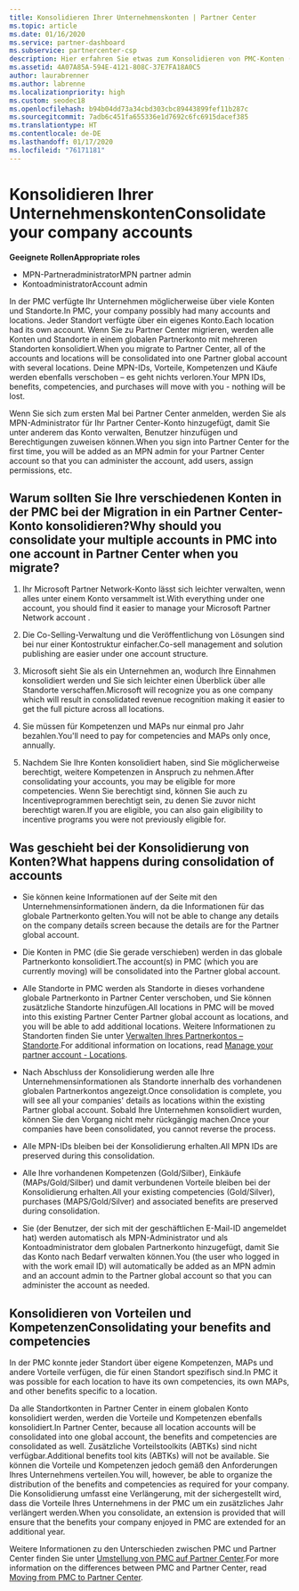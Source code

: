 ```yaml
---
title: Konsolidieren Ihrer Unternehmenskonten | Partner Center
ms.topic: article
ms.date: 01/16/2020
ms.service: partner-dashboard
ms.subservice: partnercenter-csp
description: Hier erfahren Sie etwas zum Konsolidieren von PMC-Konten (Partner Membership Center) in einem einzigen Konto in Partner Center. Dieser Vorgang erfolgt, wenn Sie von PMC zu Partner Center migrieren.
ms.assetid: 4A07A85A-594E-4121-808C-37E7FA18A0C5
author: laurabrenner
ms.author: labrenne
ms.localizationpriority: high
ms.custom: seodec18
ms.openlocfilehash: b94b04dd73a34cbd303cbc89443899fef11b287c
ms.sourcegitcommit: 7adb6c451fa655336e1d7692c6fc6915dacef385
ms.translationtype: HT
ms.contentlocale: de-DE
ms.lasthandoff: 01/17/2020
ms.locfileid: "76171181"
---
```

# <a name="consolidate-your-company-accounts"></a><span data-ttu-id="5e725-104">Konsolidieren Ihrer Unternehmenskonten</span><span class="sxs-lookup"><span data-stu-id="5e725-104">Consolidate your company accounts</span></span>

<span data-ttu-id="5e725-105">**Geeignete Rollen**</span><span class="sxs-lookup"><span data-stu-id="5e725-105">**Appropriate roles**</span></span>

- <span data-ttu-id="5e725-106">MPN-Partneradministrator</span><span class="sxs-lookup"><span data-stu-id="5e725-106">MPN partner admin</span></span>
- <span data-ttu-id="5e725-107">Kontoadministrator</span><span class="sxs-lookup"><span data-stu-id="5e725-107">Account admin</span></span>

<span data-ttu-id="5e725-108">In der PMC verfügte Ihr Unternehmen möglicherweise über viele Konten und Standorte.</span><span class="sxs-lookup"><span data-stu-id="5e725-108">In PMC, your company possibly had many accounts and locations.</span></span> <span data-ttu-id="5e725-109">Jeder Standort verfügte über ein eigenes Konto.</span><span class="sxs-lookup"><span data-stu-id="5e725-109">Each location had its own account.</span></span> <span data-ttu-id="5e725-110">Wenn Sie zu Partner Center migrieren, werden alle Konten und Standorte in einem globalen Partnerkonto mit mehreren Standorten konsolidiert.</span><span class="sxs-lookup"><span data-stu-id="5e725-110">When you migrate to Partner Center, all of the accounts and locations will be consolidated into one Partner global account with several locations.</span></span> <span data-ttu-id="5e725-111">Deine MPN-IDs, Vorteile, Kompetenzen und Käufe werden ebenfalls verschoben – es geht nichts verloren.</span><span class="sxs-lookup"><span data-stu-id="5e725-111">Your MPN IDs, benefits, competencies, and purchases will move with you - nothing will be lost.</span></span> 

<span data-ttu-id="5e725-112">Wenn Sie sich zum ersten Mal bei Partner Center anmelden, werden Sie als MPN-Administrator für Ihr Partner Center-Konto hinzugefügt, damit Sie unter anderem das Konto verwalten, Benutzer hinzufügen und Berechtigungen zuweisen können.</span><span class="sxs-lookup"><span data-stu-id="5e725-112">When you sign into Partner Center for the first time, you will be added as an MPN admin for your Partner Center account so that you can administer the account, add users, assign permissions, etc.</span></span> 

## <a name="why-should-you-consolidate-your-multiple-accounts-in-pmc-into-one-account-in-partner-center-when-you-migrate"></a><span data-ttu-id="5e725-113">Warum sollten Sie Ihre verschiedenen Konten in der PMC bei der Migration in ein Partner Center-Konto konsolidieren?</span><span class="sxs-lookup"><span data-stu-id="5e725-113">Why should you consolidate your multiple accounts in PMC into one account in Partner Center when you migrate?</span></span>

1. <span data-ttu-id="5e725-114">Ihr Microsoft Partner Network-Konto lässt sich leichter verwalten, wenn alles unter einem Konto versammelt ist.</span><span class="sxs-lookup"><span data-stu-id="5e725-114">With everything under one account, you should find it easier to manage your Microsoft Partner Network account .</span></span>

2. <span data-ttu-id="5e725-115">Die Co-Selling-Verwaltung und die Veröffentlichung von Lösungen sind bei nur einer Kontostruktur einfacher.</span><span class="sxs-lookup"><span data-stu-id="5e725-115">Co-sell management and solution publishing are easier under one account structure.</span></span>

3. <span data-ttu-id="5e725-116">Microsoft sieht Sie als ein Unternehmen an, wodurch Ihre Einnahmen konsolidiert werden und Sie sich leichter einen Überblick über alle Standorte verschaffen.</span><span class="sxs-lookup"><span data-stu-id="5e725-116">Microsoft will recognize you as one company which will result in consolidated revenue recognition making it easier to get the full picture across all locations.</span></span>  

4. <span data-ttu-id="5e725-117">Sie müssen für Kompetenzen und MAPs nur einmal pro Jahr bezahlen.</span><span class="sxs-lookup"><span data-stu-id="5e725-117">You'll need to pay for competencies and MAPs only once, annually.</span></span>

5. <span data-ttu-id="5e725-118">Nachdem Sie Ihre Konten konsolidiert haben, sind Sie möglicherweise berechtigt, weitere Kompetenzen in Anspruch zu nehmen.</span><span class="sxs-lookup"><span data-stu-id="5e725-118">After consolidating your accounts, you may be eligible for more competencies.</span></span> <span data-ttu-id="5e725-119">Wenn Sie berechtigt sind, können Sie auch zu Incentiveprogrammen berechtigt sein, zu denen Sie zuvor nicht berechtigt waren.</span><span class="sxs-lookup"><span data-stu-id="5e725-119">If you are eligible, you can also gain eligibility to incentive programs you were not previously eligible for.</span></span>


## <a name="what-happens-during-consolidation-of-accounts"></a><span data-ttu-id="5e725-120">Was geschieht bei der Konsolidierung von Konten?</span><span class="sxs-lookup"><span data-stu-id="5e725-120">What happens during consolidation of accounts</span></span>

- <span data-ttu-id="5e725-121">Sie können keine Informationen auf der Seite mit den Unternehmensinformationen ändern, da die Informationen für das globale Partnerkonto gelten.</span><span class="sxs-lookup"><span data-stu-id="5e725-121">You will not be able to change any details on the company details screen because the details are for the Partner global account.</span></span> 

- <span data-ttu-id="5e725-122">Die Konten in PMC (die Sie gerade verschieben) werden in das globale Partnerkonto konsolidiert.</span><span class="sxs-lookup"><span data-stu-id="5e725-122">The account(s) in PMC (which you are currently moving) will be consolidated into the Partner global account.</span></span> 

- <span data-ttu-id="5e725-123">Alle Standorte in PMC werden als Standorte in dieses vorhandene globale Partnerkonto in Partner Center verschoben, und Sie können zusätzliche Standorte hinzufügen.</span><span class="sxs-lookup"><span data-stu-id="5e725-123">All locations in PMC will be moved into this existing Partner Center Partner global account as locations, and you will be able to add additional locations.</span></span> <span data-ttu-id="5e725-124">Weitere Informationen zu Standorten finden Sie unter [Verwalten Ihres Partnerkontos – Standorte](manage-locations.md).</span><span class="sxs-lookup"><span data-stu-id="5e725-124">For additional information on locations, read  [Manage your partner account - Locations](manage-locations.md).</span></span>

- <span data-ttu-id="5e725-125">Nach Abschluss der Konsolidierung werden alle Ihre Unternehmensinformationen als Standorte innerhalb des vorhandenen globalen Partnerkontos angezeigt.</span><span class="sxs-lookup"><span data-stu-id="5e725-125">Once consolidation is complete, you will see all your companies' details as locations within the existing Partner global account.</span></span> <span data-ttu-id="5e725-126">Sobald Ihre Unternehmen konsolidiert wurden, können Sie den Vorgang nicht mehr rückgängig machen.</span><span class="sxs-lookup"><span data-stu-id="5e725-126">Once your companies have been consolidated, you cannot reverse the process.</span></span>

- <span data-ttu-id="5e725-127">Alle MPN-IDs bleiben bei der Konsolidierung erhalten.</span><span class="sxs-lookup"><span data-stu-id="5e725-127">All MPN IDs are preserved during this consolidation.</span></span>

- <span data-ttu-id="5e725-128">Alle Ihre vorhandenen Kompetenzen (Gold/Silber), Einkäufe (MAPs/Gold/Silber) und damit verbundenen Vorteile bleiben bei der Konsolidierung erhalten.</span><span class="sxs-lookup"><span data-stu-id="5e725-128">All your existing competencies (Gold/Silver), purchases (MAPS/Gold/Silver) and associated benefits are preserved during consolidation.</span></span>

- <span data-ttu-id="5e725-129">Sie (der Benutzer, der sich mit der geschäftlichen E-Mail-ID angemeldet hat) werden automatisch als MPN-Administrator und als Kontoadministrator dem globalen Partnerkonto hinzugefügt, damit Sie das Konto nach Bedarf verwalten können.</span><span class="sxs-lookup"><span data-stu-id="5e725-129">You (the user who logged in with the work email ID) will automatically be added as an MPN admin and an account admin to the Partner global account so that you can administer the account as needed.</span></span> 


## <a name="consolidating-your-benefits-and-competencies"></a><span data-ttu-id="5e725-130">Konsolidieren von Vorteilen und Kompetenzen</span><span class="sxs-lookup"><span data-stu-id="5e725-130">Consolidating your benefits and competencies</span></span>

<span data-ttu-id="5e725-131">In der PMC konnte jeder Standort über eigene Kompetenzen, MAPs und andere Vorteile verfügen, die für einen Standort spezifisch sind.</span><span class="sxs-lookup"><span data-stu-id="5e725-131">In PMC it was possible for each location to have its own competencies, its own MAPs, and other benefits specific to a location.</span></span>

<span data-ttu-id="5e725-132">Da alle Standortkonten in Partner Center in einem globalen Konto konsolidiert werden, werden die Vorteile und Kompetenzen ebenfalls konsolidiert.</span><span class="sxs-lookup"><span data-stu-id="5e725-132">In Partner Center, because all location accounts will be consolidated into one global account, the benefits and competencies are consolidated as well.</span></span> <span data-ttu-id="5e725-133">Zusätzliche Vorteilstoolkits (ABTKs) sind nicht verfügbar.</span><span class="sxs-lookup"><span data-stu-id="5e725-133">Additional benefits tool kits (ABTKs) will not be available.</span></span> <span data-ttu-id="5e725-134">Sie können die Vorteile und Kompetenzen jedoch gemäß den Anforderungen Ihres Unternehmens verteilen.</span><span class="sxs-lookup"><span data-stu-id="5e725-134">You will, however, be able to organize the distribution of the benefits and competencies as required for your company.</span></span> <span data-ttu-id="5e725-135">Die Konsolidierung umfasst eine Verlängerung, mit der sichergestellt wird, dass die Vorteile Ihres Unternehmens in der PMC um ein zusätzliches Jahr verlängert werden.</span><span class="sxs-lookup"><span data-stu-id="5e725-135">When you consolidate, an extension is provided that will ensure that the benefits your company enjoyed in PMC are extended for an additional year.</span></span>

<span data-ttu-id="5e725-136">Weitere Informationen zu den Unterschieden zwischen PMC und Partner Center finden Sie unter [Umstellung von PMC auf Partner Center](guide-to-migration.md).</span><span class="sxs-lookup"><span data-stu-id="5e725-136">For more information on the differences between PMC and Partner Center, read [Moving from PMC to Partner Center](guide-to-migration.md).</span></span>

